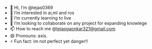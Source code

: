 - 👋 Hi, I’m @tejas0369
- 👀 I’m interested in ai,ml and ros
- 🌱 I’m currently learning to live
- 💞️ I’m looking to collaborate on any project for expanding knowlege
- 📫 How to reach me @tejasgaonkar321@gmail.com
- 😄 Pronouns: axis.
- ⚡ Fun fact: im not perfect yet danger!!

<!---
tejas0369/tejas0369 is a ✨ special ✨ repository because its `README.md` (this file) appears on your GitHub profile.
You can click the Preview link to take a look at your changes.
--->
